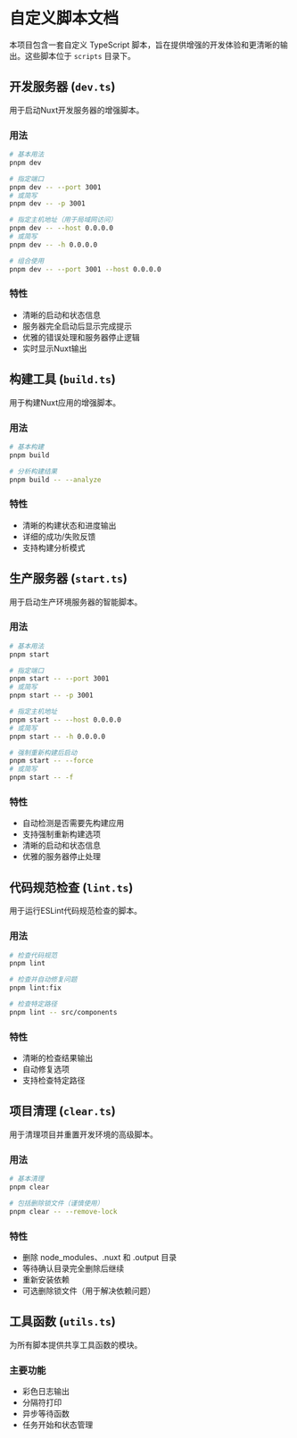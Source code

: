 # 自定义脚本文档

本项目包含一套自定义 TypeScript 脚本，旨在提供增强的开发体验和更清晰的输出。这些脚本位于 `scripts` 目录下。

## 开发服务器 (`dev.ts`)

用于启动Nuxt开发服务器的增强脚本。

### 用法

```bash
# 基本用法
pnpm dev

# 指定端口
pnpm dev -- --port 3001
# 或简写
pnpm dev -- -p 3001

# 指定主机地址（用于局域网访问）
pnpm dev -- --host 0.0.0.0
# 或简写
pnpm dev -- -h 0.0.0.0

# 组合使用
pnpm dev -- --port 3001 --host 0.0.0.0
```

### 特性

- 清晰的启动和状态信息
- 服务器完全启动后显示完成提示
- 优雅的错误处理和服务器停止逻辑
- 实时显示Nuxt输出

## 构建工具 (`build.ts`)

用于构建Nuxt应用的增强脚本。

### 用法

```bash
# 基本构建
pnpm build

# 分析构建结果
pnpm build -- --analyze
```

### 特性

- 清晰的构建状态和进度输出
- 详细的成功/失败反馈
- 支持构建分析模式

## 生产服务器 (`start.ts`)

用于启动生产环境服务器的智能脚本。

### 用法

```bash
# 基本用法
pnpm start

# 指定端口
pnpm start -- --port 3001
# 或简写
pnpm start -- -p 3001

# 指定主机地址
pnpm start -- --host 0.0.0.0
# 或简写
pnpm start -- -h 0.0.0.0

# 强制重新构建后启动
pnpm start -- --force
# 或简写
pnpm start -- -f
```

### 特性

- 自动检测是否需要先构建应用
- 支持强制重新构建选项
- 清晰的启动和状态信息
- 优雅的服务器停止处理

## 代码规范检查 (`lint.ts`)

用于运行ESLint代码规范检查的脚本。

### 用法

```bash
# 检查代码规范
pnpm lint

# 检查并自动修复问题
pnpm lint:fix

# 检查特定路径
pnpm lint -- src/components
```

### 特性

- 清晰的检查结果输出
- 自动修复选项
- 支持检查特定路径

## 项目清理 (`clear.ts`)

用于清理项目并重置开发环境的高级脚本。

### 用法

```bash
# 基本清理
pnpm clear

# 包括删除锁文件（谨慎使用）
pnpm clear -- --remove-lock
```

### 特性

- 删除 node_modules、.nuxt 和 .output 目录
- 等待确认目录完全删除后继续
- 重新安装依赖
- 可选删除锁文件（用于解决依赖问题）

## 工具函数 (`utils.ts`)

为所有脚本提供共享工具函数的模块。

### 主要功能

- 彩色日志输出
- 分隔符打印
- 异步等待函数
- 任务开始和状态管理 